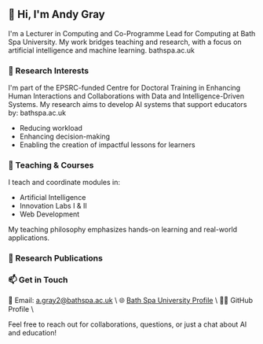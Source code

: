 <!--### Hi there 👋

- I am currently a Lecturer in Computing at Bath Spa University and a PhD students at Swansea University studying in Artificial Intelligence.
- 🔭 I’m currently working on multiple AI and data science projects.
- I am also a keen iOS developer with Swift. -->
<!--
**codingWithAndy/codingWithAndy** is a ✨ _special_ ✨ repository because its `README.md` (this file) appears on your GitHub profile.

Here are some ideas to get you started:

- 🔭 I’m currently working on multiple data science projects.
- 🌱 I’m currently learning ...
- 👯 I’m looking to collaborate on ...
- 🤔 I’m looking for help with ...
- 💬 Ask me about ...
- 📫 How to reach me: ...
- 😄 Pronouns: ...
- ⚡ Fun fact: ...
-->

## 👋 Hi, I'm Andy Gray

I'm a Lecturer in Computing and Co-Programme Lead for Computing at Bath Spa University. My work bridges teaching and research, with a focus on artificial intelligence and machine learning.
bathspa.ac.uk

### 🔬 Research Interests

I'm part of the EPSRC-funded Centre for Doctoral Training in Enhancing Human Interactions and Collaborations with Data and Intelligence-Driven Systems. My research aims to develop AI systems that support educators by:
bathspa.ac.uk

- Reducing workload
- Enhancing decision-making
- Enabling the creation of impactful lessons for learners
  
### 💼 Teaching & Courses

I teach and coordinate modules in:
- Artificial Intelligence
- Innovation Labs I & II
- Web Development

My teaching philosophy emphasizes hands-on learning and real-world applications.

### 📂 Research Publications

<!-- Here are some of my key repositories:

CSCM45 - Big Data and Machine Learning
CSCM77 - Computer Vision and Deep Learning
CSCM35 - Big Data and Data Mining
CSCM37 - Data Visualisation
Comparative Judgement Research Consortium
Bayesian Comparative Judgement
Data Structures and Algorithms
Bootcamps - A collection of Udemy Bootcamp courses
These repositories encompass a range of topics from educational tools to advanced machine learning techniques.
github.com -->

### 📫 Get in Touch

📧 Email: a.gray2@bathspa.ac.uk \\
🌐 [Bath Spa University Profile](https://www.bathspa.ac.uk/our-people/andy-gray/) \\
🧑‍💻 GitHub Profile \\

Feel free to reach out for collaborations, questions, or just a chat about AI and education!
